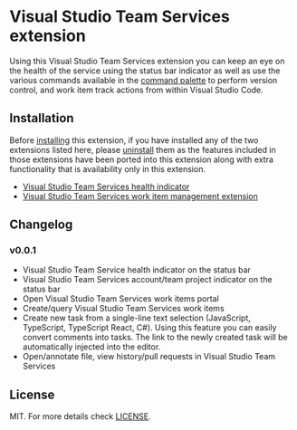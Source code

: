 # Visual Studio Team Services extension
Using this Visual Studio Team Services extension you can keep an eye on the health of the service using the status bar indicator as well as use the various commands available in the [command palette](https://code.visualstudio.com/docs/editor/codebasics#_command-palette) to perform version control, and work item track actions from within Visual Studio Code.

## Installation
Before [installing](https://code.visualstudio.com/docs/editor/extension-gallery#_browse-extensions) this extension, if you have installed any of the two extensions listed here, please  [uninstall](https://code.visualstudio.com/docs/editor/extension-gallery#_uninstall-an-extension) them as the features included in those extensions have been ported into this extension along with extra functionality that is availability only in this extension.
* [Visual Studio Team Services health indicator](https://marketplace.visualstudio.com/items/lszomoru.vscode-vsts-status)
* [Visual Studio Team Services work item management extension](https://marketplace.visualstudio.com/items/lszomoru.vscode-vsts-workitems)

## Changelog
### v0.0.1
* Visual Studio Team Service health indicator on the status bar
* Visual Studio Team Services account/team project indicator on the status bar
* Open Visual Studio Team Services work items portal
* Create/query Visual Studio Team Services work items
* Create new task from a single-line text selection (JavaScript, TypeScript, TypeScript React, C#). Using this feature you can easily convert comments into tasks. The link to the newly created task will be automatically injected into the editor.
* Open/annotate file, view history/pull requests in Visual Studio Team Services

## License
MIT. For more details check [LICENSE](LICENSE).
